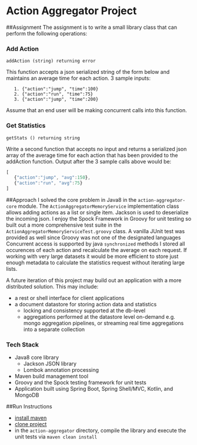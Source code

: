 # Action Aggregator Project

##Assignment
The assignment is to write a small library class that can perform the following operations:

### Add Action
 ```addAction (string) returning error```
 
This function accepts a json serialized string of the form below and maintains an average time
for each action. 3 sample inputs:
```
   1. {"action":"jump", "time":100}
   2. {"action":"run", "time":75}
   3. {"action":"jump", "time":200}
```
Assume that an end user will be making concurrent calls into this function.

### Get Statistics
```getStats () returning string```

Write a second function that accepts no input and returns a serialized json array of the average
time for each action that has been provided to the addAction function. Output after the 3
sample calls above would be:
```javascript
[
   {"action":"jump", "avg":150},
   {"action":"run", "avg":75}
]
```

##Approach
I solved the core problem in Java8 in the `action-aggregator-core` module. The `ActionAggregatorMemoryService` implementation class allows adding actions as a list or single item. Jackson is used to deserialize the incoming json.
I enjoy the Spock Framework in Groovy for unit testing so built out a more comprehensive test  suite in the `ActionAggregatorMemoryServiceTest.groovy` class. A vanilla JUnit test was provided as well since Groovy was not one of the designated languages
Concurrent access is supported by java `synchronized` methods
I stored all occurences of each action and recalculate the average on each request. If working with very large datasets it would be more efficient to store just enough metadata to calculate the statistics request without iterating large lists.

A future iteration of this project may build out an application with a more distributed solution. This may include:
- a rest or shell interface for client applications
- a document datastore for storing action data and statistics
   - locking and consistency supported at the db-level
   - aggregations performed at the datastore level on-demand e.g. mongo aggregation pipelines, or streaming real time aggregations into a separate collection

### Tech Stack
- Java8 core library
  - Jackson JSON library
  - Lombok annotation processing
- Maven build management tool
- Groovy and the Spock testing framework for unit tests
- Application built using Spring Boot, Spring Shell/MVC, Kotlin, and MongoDB

##Run Instructions
- [install maven](http://maven.apache.org/install.html)
- [clone project](https://github.com/bschneider1216/action-aggregator.git)
- in the `action-aggregator` directory, compile the library and execute the unit tests via ```maven clean install```
